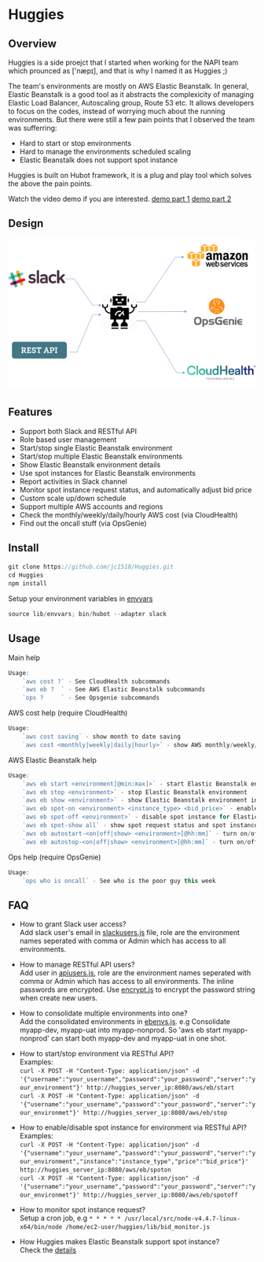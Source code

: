 # Huggies

## Overview

Huggies is a side proejct that I started when working for the NAPI team which prounced as ['næpɪ], and that is why I named it as Huggies ;) 

The team's environments are mostly on AWS Elastic Beanstalk. In general, Elastic Beanstalk is a good tool as it abstracts the complexicity of managing Elastic Load Balancer, Autoscaling group, Route 53 etc. It allows developers to focus on the codes, instead of worrying much about the running environments. But there were still a few pain points that I observed the team was sufferring:

- Hard to start or stop environments
- Hard to manage the environments scheduled scaling
- Elastic Beanstalk does not support spot instance

Huggies is built on Hubot framework, it is a plug and play tool which solves the above the pain points.     

Watch the video demo if you are interested.
[demo part 1](https://youtu.be/_urUn_5jX6c)
[demo part 2](https://youtu.be/GROXO9n32kk)

## Design
![huggies](design/huggies-design.png)

## Features
- Support both Slack and RESTful API
- Role based user management
- Start/stop single Elastic Beanstalk environment
- Start/stop multiple Elastic Beanstalk environments
- Show Elastic Beanstalk environment details
- Use spot instances for Elastic Beanstalk environments
- Report activities in Slack channel
- Monitor spot instance request status, and automatically adjust bid price
- Custom scale up/down schedule
- Support multiple AWS accounts and regions
- Check the monthly/weekly/daily/hourly AWS cost (via CloudHealth)
- Find out the oncall stuff (via OpsGenie)

## Install
```js
git clone https://github.com/jc1518/Huggies.git
cd Huggies
npm install
```
Setup your environment variables in [envvars](lib/envvars)   

```js
source lib/envvars; bin/hubot --adapter slack
```

## Usage

Main help

```js
Usage:
    `aws cost ?` - See CloudHealth subcommands
    `aws eb ?  ` - See AWS Elastic Beanstalk subcommands
    `ops ?     ` - See Opsgenie subcommands
```

AWS cost help (require CloudHealth)

```js
Usage:
    `aws cost saving` - show month to date saving
    `aws cost <monthly|weekly|daily|hourly>` - show AWS monthly/weekly/daily/hourly cost 
```

AWS Elastic Beanstalk help

```js
Usage:
    `aws eb start <environment[@min:max]>` - start Elastic Beanstalk environment
    `aws eb stop <environment>` - stop Elastic Beanstalk environment
    `aws eb show <environment>` - show Elastic Beanstalk environment info
    `aws eb spot-on <environment> <instance_type> <bid_price>` - enable spot instance for Elastic Beanstalk environment
    `aws eb spot-off <environment>` - disable spot instance for Elastic Beanstalk environment
    `aws eb spot-show all` - show spot request status and spot instance enabled environments
    `aws eb autostart-<on|off|show> <environment>[@hh:mm]` - turn on/off or show autostart for Elastic Beanstalk environment
    `aws eb autostop-<on|off|show> <environment>[@hh:mm]` - turn on/off or show autostop for Elastic Beanstalk environment
```

Ops help (require OpsGenie)

```js
Usage:
    `ops who is oncall` - See who is the poor guy this week
```

## FAQ

- How to grant Slack user access?    
Add slack user's email in [slackusers.js](lib/slackusers.js) file, role are the environment names seperated with comma or Admin which has access to all environments.     


- How to manage RESTful API users?     
Add user in [apiusers.js](lib/apiusers.js), role are the environment names seperated with comma or Admin which has access to all environments. The inline passwords are encrypted. Use [encrypt.js](lib/encrypt.js) to encrypt the password string when create new users.      

- How to consolidate multiple environments into one?      
Add the consolidated environments in [ebenvs.js](lib/ebenvs.js). e.g Consolidate myapp-dev, myapp-uat into myapp-nonprod. So 'aws eb start myapp-nonprod' can start both myapp-dev and myapp-uat in one shot.
  

- How to start/stop environment via RESTful API?          
Examples:    
`curl -X POST -H "Content-Type: application/json" -d '{"username":"your_username","password":"your_password","server":"your_environment"}' http://huggies_server_ip:8080/aws/eb/start`      
`curl -X POST -H "Content-Type: application/json" -d '{"username":"your_username","password":"your_password","server":"your_environmet"}' http://huggies_server_ip:8080/aws/eb/stop`      


- How to enable/disable spot instance for environment via RESTful API?          
Examples:    
`curl -X POST -H "Content-Type: application/json" -d '{"username":"your_username","password":"your_password","server":"your_environment","instance":"instance_type","price":"bid_price"}' http://huggies_server_ip:8080/aws/eb/spoton`      
`curl -X POST -H "Content-Type: application/json" -d '{"username":"your_username","password":"your_password","server":"your_environmet"}' http://huggies_server_ip:8080/aws/eb/spotoff`      


- How to monitor spot instance request?     
Setup a cron job, e.g `* * * * * /usr/local/src/node-v4.4.7-linux-x64/bin/node /home/ec2-user/huggies/lib/bid_monitor.js`    


- How Huggies makes Elastic Beanstalk support spot instance?    
Check the [details](https://jackiechen.org/2017/05/24/run-autoscaling-group-on-spot-instance-in-a-smart-way/)   





